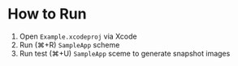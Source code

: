 # How to Run

1. Open `Example.xcodeproj` via Xcode
1. Run (⌘+R) `SampleApp` scheme
1. Run test (⌘+U) `SampleApp` sceme to generate snapshot images
